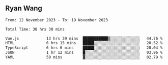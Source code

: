 ## Ryan Wang

<!--START_SECTION:waka-->

```txt
From: 12 November 2023 - To: 19 November 2023

Total Time: 30 hrs 30 mins

Vue.js            13 hrs 39 mins  ███████████▒░░░░░░░░░░░░░   44.76 %
HTML              6 hrs 15 mins   █████░░░░░░░░░░░░░░░░░░░░   20.52 %
TypeScript        6 hrs 6 mins    █████░░░░░░░░░░░░░░░░░░░░   20.04 %
JSON              1 hr 12 mins    █░░░░░░░░░░░░░░░░░░░░░░░░   03.96 %
YAML              50 mins         ▓░░░░░░░░░░░░░░░░░░░░░░░░   02.79 %
```

<!--END_SECTION:waka-->
